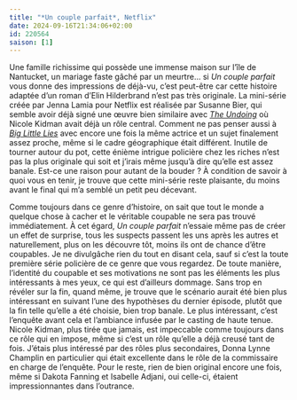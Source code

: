 ```yaml
---
title: "*Un couple parfait*, Netflix"
date: 2024-09-16T21:34:06+02:00
id: 220564 
saison: [1]
---
```


Une famille richissime qui possède une immense maison sur l’île de Nantucket, un mariage faste gâché par un meurtre… si *Un couple parfait* vous donne des impressions de déjà-vu, c’est peut-être car cette histoire adaptée d’un roman d’Elin Hilderbrand n’est pas très originale. La mini-série créée par Jenna Lamia pour Netflix est réalisée par Susanne Bier, qui semble avoir déjà signé une œuvre bien similaire avec [*The Undoing*](https://voiretmanger.fr/undoing-kelley-hbo/) où Nicole Kidman avait déjà un rôle central. Comment ne pas penser aussi à [*Big Little Lies*](https://voiretmanger.fr/big-little-lies-kelley-hbo/) avec encore une fois la même actrice et un sujet finalement assez proche, même si le cadre géographique était différent. Inutile de tourner autour du pot, cette énième intrigue policière chez les riches n’est pas la plus originale qui soit et j’irais même jusqu’à dire qu’elle est assez banale. Est-ce une raison pour autant de la bouder ? À condition de savoir à quoi vous en tenir, je trouve que cette mini-série reste plaisante, du moins avant le final qui m’a semblé un petit peu décevant.

Comme toujours dans ce genre d’histoire, on sait que tout le monde a quelque chose à cacher et le véritable coupable ne sera pas trouvé immédiatement. À cet égard, *Un couple parfait* n’essaie même pas de créer un effet de surprise, tous les suspects passent les uns après les autres et naturellement, plus on les découvre tôt, moins ils ont de chance d’être coupables. Je ne divulgâche rien du tout en disant cela, sauf si c’est la toute première série policière de ce genre que vous regardez. De toute manière, l’identité du coupable et ses motivations ne sont pas les éléments les plus intéressants à mes yeux, ce qui est d’ailleurs dommage. Sans trop en révéler sur la fin, quand même, je trouve que le scénario aurait été bien plus intéressant en suivant l’une des hypothèses du dernier épisode, plutôt que la fin telle qu’elle a été choisie, bien trop banale. Le plus intéressant, c’est l’enquête avant cela et l’ambiance infusée par le casting de haute tenue. Nicole Kidman, plus tirée que jamais, est impeccable comme toujours dans ce rôle qui en impose, même si c’est un rôle qu’elle a déjà creusé tant de fois. J’étais plus intéressé par des rôles plus secondaires, Donna Lynne Champlin en particulier qui était excellente dans le rôle de la commissaire en charge de l’enquête. Pour le reste, rien de bien original encore une fois, même si Dakota Fanning et Isabelle Adjani, oui celle-ci, étaient impressionnantes dans l’outrance. 
